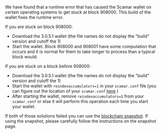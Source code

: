We have found that a runtime error that has caused the Scamar wallet on certain operating systems to get stuck at block 908000. This build of the wallet fixes the runtime error.

If you are stuck on block 908000:
- Download the 3.0.5.1 wallet (the file names do not display the "build" version and cutoff the 1)
- Start the wallet. Block 908000 and 908001 have some computation that occurs and it is normal for them to take longer to process than a typical block would.

If you are stuck on a block before 908000:
- Download the 3.0.5.1 wallet (the file names do not display the "build" version and cutoff the 1)
- Start the wallet with `reindexaccumulators=1` in your `scamar.conf` file (you can figure out the location of your `scamar.conf` [here](https://scamar.freshdesk.com/support/solutions/articles/30000004664-where-are-my-wallet-dat-blockchain-and-configuration-conf-files-located-) )
- After starting the wallet, remove `reindexaccumulators=1` from your `scamar.conf` or else it will perform this operation each time you start your wallet.

If both of those solutions failed you can use the [blockchain snapshot](http://178.254.23.111/~pub/Scamar/Daily-Snapshots-Html/Scamar-Daily-Snapshots.html). If using the snapshot, please carefully follow the instructions on the snapshot page.
